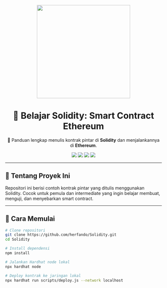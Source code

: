 <p align="center">
  <img src="https://media.giphy.com/media/xT0xezQGU5xCDJuCPe/giphy.gif" width="300"/>
</p>

<h1 align="center">🧱 Belajar Solidity: Smart Contract Ethereum</h1>

<p align="center">
  🚀 Panduan lengkap menulis kontrak pintar di <b>Solidity</b> dan menjalankannya di <b>Ethereum</b>.
</p>

<p align="center">
  <img src="https://img.shields.io/badge/Solidity-363636?style=for-the-badge&logo=solidity&logoColor=white"/>
  <img src="https://img.shields.io/badge/Ethereum-627eea?style=for-the-badge&logo=ethereum&logoColor=white"/>
  <img src="https://img.shields.io/badge/Remix-000000?style=for-the-badge&logo=remix&logoColor=white"/>
  <img src="https://img.shields.io/badge/Hardhat-FF6720?style=for-the-badge&logo=hardhat&logoColor=white"/>
</p>

---

## 📘 Tentang Proyek Ini

Repositori ini berisi contoh kontrak pintar yang ditulis menggunakan Solidity. Cocok untuk pemula dan intermediate yang ingin belajar membuat, menguji, dan menyebarkan smart contract.

---

## 🚀 Cara Memulai

```bash
# Clone repositori
git clone https://github.com/herfando/Solidity.git
cd Solidity

# Install dependensi
npm install

# Jalankan Hardhat node lokal
npx hardhat node

# Deploy kontrak ke jaringan lokal
npx hardhat run scripts/deploy.js --network localhost
